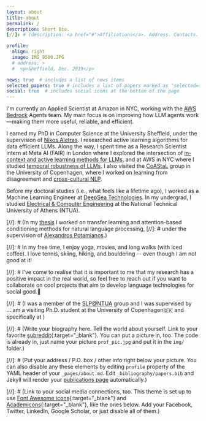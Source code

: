 ```yaml
---
layout: about
title: about
permalink: /
description: Short Bio.
[//]: # (description: <a href="#">Affiliations</a>. Address. Contacts. Moto. Etc.)

profile:
  align: right
  image: IMG_9500.JPG
  # address: >
  #  <p>Sheffield, Dec. 2019</p>

news: true  # includes a list of news items
selected_papers: true # includes a list of papers marked as "selected={true}"
social: true  # includes social icons at the bottom of the page
---
```


I'm currently an Applied Scientist at Amazon in NYC, working with the [AWS Bedrock](https://aws.amazon.com/bedrock/) Agents team. My main focus is on improving how LLM agents work—making them more useful, reliable, and efficient.

I earned my PhD in Computer Science at the University Sheffield, under the supervision of [Nikos Aletras](http://nikosaletras.com/). I researched active learning algorithms for data efficient LLMs.
Along the way, I spent time as a Research Scientist intern at Meta AI (FAIR) in London where I explored the intersection of [in-context and active learning methods for LLMs](https://aclanthology.org/2023.findings-emnlp.334/), and at AWS in NYC where I studied [temporal robustness of LLMs](https://aclanthology.org/2023.eacl-main.211/).
I also visited the [CoAStaL](https://coastalcph.github.io/) group in the University of Copenhagen, where I worked on learning from disagreement and [cross-cultural NLP](https://aclanthology.org/2022.acl-long.482/).

[comment]: <> (Hello world.🦋 I am a final year Ph.D. student at the CS dept. at the [University of Sheffield]&#40;https://www.sheffield.ac.uk/dcs&#41;, working on natural language processing & machine learning.)

[comment]: <> (My advisor is [Nikos Aletras]&#40;http://nikosaletras.com/&#41; and my work is funded by an [Amazon Alexa Fellowship]&#40;https://developer.amazon.com/en-US/alexa/alexa-startups/alexa-fund/alexa-fellowship/graduate&#41;.)

[comment]: <> (My research focuses on [active learning]&#40;https://arxiv.org/abs/2109.03764&#41;, [evaluation & benchmarking]&#40;https://arxiv.org/abs/2302.12297&#41; and [in-context learning]&#40;https://arxiv.org/abs/2305.14264&#41; -- but I'm fascinated by other topics as well!)

[comment]: <> (During my Ph.D., I have interned at [Meta AI]&#40;https://ai.facebook.com/&#41; &#40;FAIR&#41; in London with [Jane Dwivedi-Yu]&#40;https://janedwivedi.github.io/&#41; and [Timo Schick]&#40;https://scholar.google.de/citations?user=k8CKy5UAAAAJ&hl=de&#41; &#40;2023&#41;, and at Amazon Web Services &#40;[AWS]&#40;https://aws.amazon.com/machine-learning/language/&#41;&#41; in NYC with [Miguel Ballesteros]&#40;http://miguelballesteros.com/&#41; and the Amazon Comprehend team &#40;2022&#41;. )

[comment]: <> (I have also visited the [CoAStaL]&#40;https://coastalcph.github.io/&#41; group in the University of Copenhagen &#40;2021&#41;, where I had the pleasure of working with [Anders Søgaard]&#40;https://anderssoegaard.github.io/&#41; and the rest of the team on learning from disagreement and [cross-cultural NLP]&#40;https://aclanthology.org/2022.acl-long.482/&#41;.)

[comment]: <> (Currently, I am Research Scientist Intern at [Meta AI]&#40;https://ai.facebook.com/&#41; &#40;FAIR Labs&#41; in London. Earlier this year, I did an internship as an Applied Scientist at Amazon Web Services &#40;[AWS]&#40;https://aws.amazon.com/machine-learning/language/&#41;&#41; in NYC, working with the AI human language technology group.)

[comment]: <> (Last year, I visited the [CoAStaL]&#40;https://coastalcph.github.io/&#41; group in the University of Copenhagen, where I had the pleasure of working with [Anders Søgaard]&#40;https://anderssoegaard.github.io/&#41; and the rest of the team on exciting projects on learning from disagreement, fairness and cross-cultural NLP.)

Before my doctoral studies (i.e., what feels like a lifetime ago), I worked as a Machine Learning Engineer at [DeepSea Technologies](https://www.deepsea.ai/). 
In my undergrad, I studied [Electrical & Computer Engineering](https://www.ece.ntua.gr/en) at the National Technical University of Athens (NTUA).

[comment]: <> (link to my sheff interview https://www.sheffield.ac.uk/dcs/postgraduate/phd-profiles/katerina)

[comment]: <> (During my Ph.D., I have interned at [Meta AI]&#40;https://ai.facebook.com/&#41; &#40;FAIR&#41; in London with [Jane Dwivedi-Yu]&#40;https://janedwivedi.github.io/&#41; and [Timo Schick]&#40;https://scholar.google.de/citations?user=k8CKy5UAAAAJ&hl=de&#41; &#40;2023&#41;, where I worked on [active learning for in-context learning with LLMs]&#40;https://arxiv.org/abs/2305.14264&#41;.)

[comment]: <> (I have interned at Amazon Web Services &#40;[AWS]&#40;https://aws.amazon.com/machine-learning/language/&#41;&#41; in NYC with [Miguel Ballesteros]&#40;http://miguelballesteros.com/&#41; and the AI human language technology group &#40;2022&#41;, where I worked on [evaluation of temporal concept drift of MLMs]&#40;https://aclanthology.org/2023.eacl-main.211/&#41;. )

[//]: # (In my [thesis](http://artemis.cslab.ece.ntua.gr:8080/jspui/bitstream/123456789/17295/1/Eng_Thesis_Kate.pdf) I worked on transfer  learning  and  attention-based  conditioning  methods  for natural language processing, 
[//]: # under the supervision of [Alexandros Potamianos](https://scholar.google.com/citations?user=pBQViyUAAAAJ&hl=en).)

[//]: # In my free time, I enjoy yoga, movies, and long walks (with iced coffee). I love tennis, skiing, hiking, and bouldering -- even though I am not good at it! 

[//]: # I've come to realise that it is important to me that my research has a positive impact in the real world, so feel free to reach out if you want to collaborate on cool projects that aim to develop language technologies for social good.🦋


[//]: # (I was a member of the [SLP@NTUA](https://slp-ntua.github.io/team/) group and I was supervised by ....am a visiting Ph.D. student at the University of Copenhagen🇩🇰 and specifically at )

[//]: # (Write your biography here. Tell the world about yourself. Link to your favorite [subreddit](http://reddit.com){:target="\_blank"}. You can put a picture in, too. The code is already in, just name your picture `prof_pic.jpg` and put it in the `img/` folder.)

[//]: # (Put your address / P.O. box / other info right below your picture. You can also disable any these elements by editing `profile` property of the YAML header of your `_pages/about.md`. Edit `_bibliography/papers.bib` and Jekyll will render your [publications page](/al-folio/publications/) automatically.)

[//]: # (Link to your social media connections, too. This theme is set up to use [Font Awesome icons](http://fortawesome.github.io/Font-Awesome/){:target="\_blank"} and [Academicons](https://jpswalsh.github.io/academicons/){:target="\_blank"}, like the ones below. Add your Facebook, Twitter, LinkedIn, Google Scholar, or just disable all of them.)